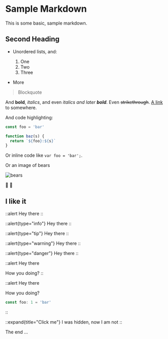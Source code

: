 # Sample Markdown

This is some basic, sample markdown.

## Second Heading

* Unordered lists, and:

  1. One
  1. Two
  1. Three

* More

> Blockquote

And **bold**, *italics*, and even *italics and later **bold***. Even ~~strikethrough~~. [A link](https://markdowntohtml.com) to somewhere.

And code highlighting:

```js
const foo = 'bar'

function baz(s) {
  return `${foo}:${s}`
}
```

Or inline code like `var foo = 'bar';`.

Or an image of bears

![bears](http://placebear.com/200/200)

:tada: :100:

## I like it

::alert
Hey there
::

::alert{type="info"}
Hey there
::

::alert{type="tip"}
Hey there
::

::alert{type="warning"}
Hey there
::

::alert{type="danger"}
Hey there
::

::alert
Hey there

How you doing?
::

::alert
Hey there

How you doing?

```ts
const foo: 1 = 'bar'
```

::

::expand{title="Click me"}
I was hidden, now I am not
::

The end ...

